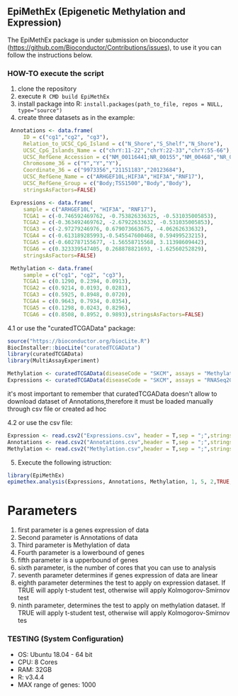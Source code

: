 ## EpiMethEx (Epigenetic Methylation and Expression)
The EpiMethEx package is under submission on bioconductor (https://github.com/Bioconductor/Contributions/issues), to use it you can follow the instructions below.
### HOW-TO execute the script
1. clone the repository
2. execute `R CMD build EpiMethEx`
3. install package into R: `install.packages(path_to_file, repos = NULL, type="source")`
4. create three datasets as in the example:

```R
 Annotations <- data.frame(
     ID = c("cg1","cg2", "cg3"),
     Relation_to_UCSC_CpG_Island = c("N_Shore","S_Shelf","N_Shore"),
     UCSC_CpG_Islands_Name = c("chrY:11-22","chrY:22-33","chrY:55-66"),
     UCSC_RefGene_Accession = c("NM_00116441;NR_00155","NM_00468","NR_00292"),
     Chromosome_36 = c("Y","Y","Y"),
     Coordinate_36 = c("9973356","21151183","20123684"),
     UCSC_RefGene_Name = c("ARHGEF10L;HIF3A","HIF3A","RNF17"),
     UCSC_RefGene_Group = c("Body;TSS1500","Body","Body"),
     stringsAsFactors=FALSE)
```
```R
 Expressions <- data.frame(
     sample = c("ARHGEF10L", "HIF3A", "RNF17"),
     TCGA1 = c(-0.746592469762, -0.753826336325, -0.531035005853),
     TCGA2 = c(-0.363492469762, -2.67922633632, -0.531035005853),
     TCGA3 = c(-2.97279246976, 0.679073663675, -4.06262633632),
     TCGA4 = c(-0.613189285993,-0.545547600468, 0.59499523215),
     TCGA5 = c(-0.602787155677, -1.56558715568, 3.11398609442),
     TCGA6 = c(0.323339547405, 0.268878821693, -1.62560252829),
     stringsAsFactors=FALSE)
```
```R
 Methylation <- data.frame(
     sample = c("cg1", "cg2", "cg3"),
     TCGA1 = c(0.1290, 0.2394, 0.0913),
     TCGA2 = c(0.9214, 0.0193, 0.0281),
     TCGA3 = c(0.5925, 0.8948, 0.0720),
     TCGA4 = c(0.9643, 0.7934, 0.0354),
     TCGA5 = c(0.1298, 0.0243, 0.8296),
     TCGA6 = c(0.8508, 0.8952, 0.9893),stringsAsFactors=FALSE)
```
4.1 or use the "curatedTCGAData" package:
```R
source("https://bioconductor.org/biocLite.R")
BiocInstaller::biocLite("curatedTCGAData")
library(curatedTCGAData)
library(MultiAssayExperiment)

Methylation <- curatedTCGAData(diseaseCode = "SKCM", assays = "Methylation", dry.run = F)
Expressions <- curatedTCGAData(diseaseCode = "SKCM", assays = "RNASeq2GeneNorm", dry.run = F)
```
it's most important to remember that curatedTCGAData doesn't allow to download dataset of Annotations,therefore it must be loaded manually through csv file or created ad hoc

4.2 or use the csv file:

```R
Expression <- read.csv2("Expressions.csv", header = T,sep = ";",stringsAsFactors=FALSE)
Annotations <- read.csv2("Annotations.csv",header = T,sep = ";",stringsAsFactors=FALSE)
Methylation <- read.csv2("Methylation.csv",header = T,sep = ";",stringsAsFactors=FALSE)
```
5. Execute the following istruction:
 ```R
 library(EpiMethEx)
 epimethex.analysis(Expressions, Annotations, Methylation, 1, 5, 2,TRUE, TRUE, FALSE)
 ```

# Parameters
1. first parameter is a genes expression of data
2. Second parameter is Annotations of data
3. Third parameter is Methylation of data
4. Fourth parameter is a lowerbound of genes
5. fifth parameter is a upperbound of genes
6. sixth parameter, is the number of cores that you can use to analysis
7. seventh parameter determines if genes expression of data are linear
8. eighth parameter determines the test to apply on expression dataset. If TRUE will apply t-student test, otherwise will apply Kolmogorov-Smirnov test
9. ninth parameter, determines the test to apply on methylation dataset. If TRUE will apply t-student test, otherwise will apply Kolmogorov-Smirnov tes

### TESTING (System Configuration)
* OS: Ubuntu 18.04 - 64 bit
* CPU: 8 Cores
* RAM: 32GB
* R: v3.4.4
* MAX range of genes: 1000
